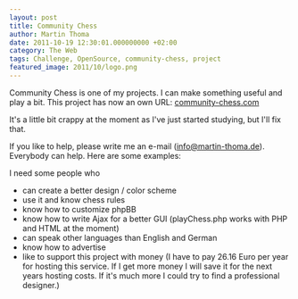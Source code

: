 ```yaml
---
layout: post
title: Community Chess
author: Martin Thoma
date: 2011-10-19 12:30:01.000000000 +02:00
category: The Web
tags: Challenge, OpenSource, community-chess, project
featured_image: 2011/10/logo.png
---
```

Community Chess is one of my projects. I can make something useful and play a bit.
This project has now an own URL:
[community-chess.com](http://community-chess.com/)

It's a little bit crappy at the moment as I've just started studying, but I'll
fix that.

If you like to help, please write me an e-mail (info@martin-thoma.de).
Everybody can help. Here are some examples:

I need some people who
<ul>
  <li>can create a better design / color scheme</li>
  <li>use it and know chess rules</li>
  <li>know how to customize phpBB</li>
  <li>know how to write Ajax for a better GUI (playChess.php works with PHP and HTML at the moment)</li>
  <li>can speak other languages than English and German</li>
  <li>know how to advertise</li>
  <li>like to support this project with money (I have to pay 26.16 Euro per year for hosting this service. If I get more money I will save it for the next years hosting costs. If it's much more I could try to find a professional designer.)</li>
</ul>
